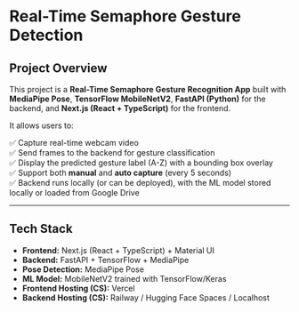 # Real-Time Semaphore Gesture Detection

## Project Overview

This project is a **Real-Time Semaphore Gesture Recognition App** built with **MediaPipe Pose**, **TensorFlow MobileNetV2**, **FastAPI (Python)** for the backend, and **Next.js (React + TypeScript)** for the frontend.

It allows users to:

✅ Capture real-time webcam video  
✅ Send frames to the backend for gesture classification  
✅ Display the predicted gesture label (A-Z) with a bounding box overlay  
✅ Support both **manual** and **auto capture** (every 5 seconds)  
✅ Backend runs locally (or can be deployed), with the ML model stored locally or loaded from Google Drive  

---

## Tech Stack

- **Frontend:** Next.js (React + TypeScript) + Material UI
- **Backend:** FastAPI + TensorFlow + MediaPipe
- **Pose Detection:** MediaPipe Pose
- **ML Model:** MobileNetV2 trained with TensorFlow/Keras
- **Frontend Hosting (CS):** Vercel
- **Backend Hosting (CS):** Railway / Hugging Face Spaces / Localhost
